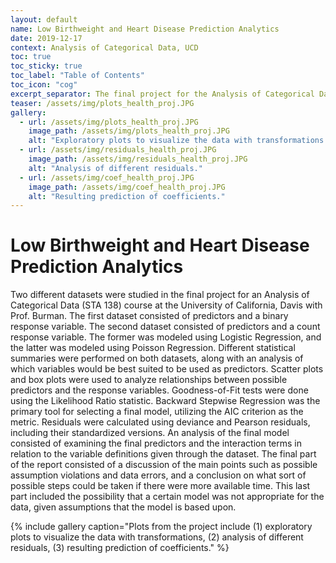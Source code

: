 ```yaml
---
layout: default
name: Low Birthweight and Heart Disease Prediction Analytics
date: 2019-12-17
context: Analysis of Categorical Data, UCD
toc: true
toc_sticky: true
toc_label: "Table of Contents"
toc_icon: "cog"
excerpt_separator: The final project for the Analysis of Categorical Data (STA 138) course, utilizing logistic regression and Poisson regression.
teaser: /assets/img/plots_health_proj.JPG
gallery:
  - url: /assets/img/plots_health_proj.JPG
    image_path: /assets/img/plots_health_proj.JPG
    alt: "Exploratory plots to visualize the data with transformations."
  - url: /assets/img/residuals_health_proj.JPG
    image_path: /assets/img/residuals_health_proj.JPG
    alt: "Analysis of different residuals."
  - url: /assets/img/coef_health_proj.JPG
    image_path: /assets/img/coef_health_proj.JPG
    alt: "Resulting prediction of coefficients."
---
```

# Low Birthweight and Heart Disease Prediction Analytics

Two different datasets were studied in the final project for an Analysis of Categorical Data (STA 138) course at the University of California, Davis with Prof. Burman. The first dataset consisted of predictors and a binary response variable. The second dataset consisted of predictors and a count response variable. The former was modeled using Logistic Regression, and the latter was modeled using Poisson Regression. Different statistical summaries were performed on both datasets, along with an analysis of which variables would be best suited to be used as predictors. Scatter plots and box plots were used to analyze relationships between possible predictors and the response variables. Goodness-of-Fit tests were done using the Likelihood Ratio statistic. Backward Stepwise Regression was the primary tool for selecting a final model, utilizing the AIC criterion as the metric. Residuals were calculated using deviance and Pearson residuals, including their standardized versions. An analysis of the final model consisted of examining the final predictors and the interaction terms in relation to the variable definitions given through the dataset. The final part of the report consisted of a discussion of the main points such as possible assumption violations and data errors, and a conclusion on what sort of possible steps could be taken if there were more available time. This last part included the possibility that a certain model was not appropriate for the data, given assumptions that the model is based upon.

{% include gallery caption="Plots from the project include (1) exploratory plots to visualize the data with transformations, (2) analysis of different residuals, (3) resulting prediction of coefficients." %}

